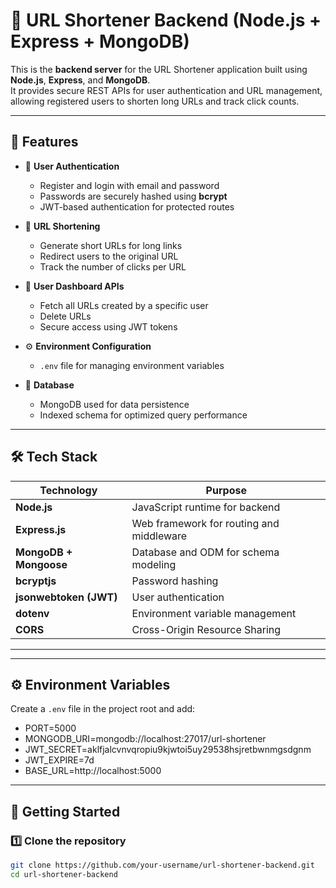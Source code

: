 # 🔗 URL Shortener Backend (Node.js + Express + MongoDB)

This is the **backend server** for the URL Shortener application built using **Node.js**, **Express**, and **MongoDB**.  
It provides secure REST APIs for user authentication and URL management, allowing registered users to shorten long URLs and track click counts.

---

## 🚀 Features

- 🧩 **User Authentication**
  - Register and login with email and password
  - Passwords are securely hashed using **bcrypt**
  - JWT-based authentication for protected routes

- 🔗 **URL Shortening**
  - Generate short URLs for long links
  - Redirect users to the original URL
  - Track the number of clicks per URL

- 👤 **User Dashboard APIs**
  - Fetch all URLs created by a specific user
  - Delete URLs
  - Secure access using JWT tokens

- ⚙️ **Environment Configuration**
  - `.env` file for managing environment variables

- 🧱 **Database**
  - MongoDB used for data persistence
  - Indexed schema for optimized query performance

---

## 🛠️ Tech Stack

| Technology | Purpose |
|-------------|----------|
| **Node.js** | JavaScript runtime for backend |
| **Express.js** | Web framework for routing and middleware |
| **MongoDB + Mongoose** | Database and ODM for schema modeling |
| **bcryptjs** | Password hashing |
| **jsonwebtoken (JWT)** | User authentication |
| **dotenv** | Environment variable management |
| **CORS** | Cross-Origin Resource Sharing |

---



---

## ⚙️ Environment Variables

Create a `.env` file in the project root and add:
- PORT=5000
- MONGODB_URI=mongodb://localhost:27017/url-shortener
- JWT_SECRET=aklfjalcvnvqropiu9kjwtoi5uy29538hsjretbwnmgsdgnm
- JWT_EXPIRE=7d
- BASE_URL=http://localhost:5000



---

## 🚀 Getting Started

### 1️⃣ Clone the repository
```bash
git clone https://github.com/your-username/url-shortener-backend.git
cd url-shortener-backend

